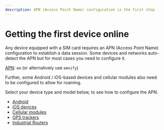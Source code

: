 ```yaml
---
description: APN (Access Point Name) configuration is the first step
---
```

# Getting the first device online

Any device equipped with a SIM card requires an APN (Access Point Name) configuration to establish a data session.
Some devices and networks auto-detect the APN but for most cases you need to configure it.

[APN](../../glossary#apn---access-point-name): `em` (or alternatively use `emnify`)

Further, some Android / iOS-based devices and cellular modules also need to be configured to allow for roaming.

Select your device type and model below, to see how to configure the
APN.

- [Android](android)
- [iOS devices](ios-devices)
- [Cellular modules](cellular-modules)
- [GPS trackers](gps-trackers)
- [Industrial Routers](industrial-routers)
